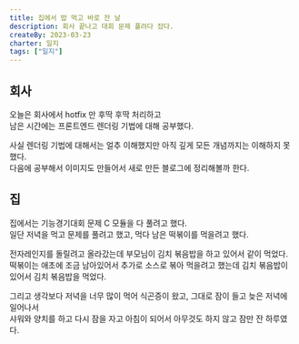 ```yaml
---
title: 집에서 밥 먹고 바로 잔 날
description: 회사 끝나고 대회 문제 풀려다 잤다.
createBy: 2023-03-23
charter: 일지
tags: ["일지"]
---
```


## 회사 

오늘은 회사에서 hotfix 만 후딱 후딱 처리하고             
남은 시간에는 프론트엔드 렌더링 기법에 대해 공부했다.         

사실 렌더링 기법에 대해서는 얼추 이해했지만 아직 깊게 모든 개념까지는 이해하지 못했다.                  
다음에 공부해서 이미지도 만들어서 새로 만든 블로그에 정리해볼까 한다.

## 집 

집에서는 기능경기대회 문제 C 모듈을 다 풀려고 했다.           
일단 저녁을 먹고 문제를 풀려고 했고, 먹다 남은 떡볶이를 먹을려고 했다.         

전자레인지를 돌릴려고 올라갔는데 부모님이 김치 볶음밥을 하고 있어서 같이 먹었다.                
떡볶이는 애초에 조금 남아있어서 추가로 소스로 볶아 먹을려고 했는데 김치 볶음밥이 있어서 김치 볶음밥을 먹었다.           

그리고 생각보다 저녁을 너무 많이 먹어 식곤증이 왔고, 그대로 잠이 들고 늦은 저녁에 일어나서               
샤워와 양치를 하고 다시 잠을 자고 아침이 되어서 아무것도 하지 않고 잠만 잔 하루였다.